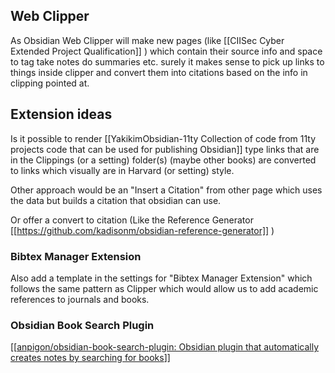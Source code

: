 ## Web Clipper

As Obsidian Web Clipper will make new pages (like [[CIISec Cyber Extended Project Qualification]] ) which contain their source info and space to tag take notes do summaries etc. surely it makes sense to pick up links to things inside clipper and convert them into citations based on the info in clipping pointed at.  

## Extension ideas
Is it possible to render [[YakikimObsidian-11ty Collection of code from 11ty projects code that can be used for publishing Obsidian]] type links that are in the Clippings (or a setting) folder(s) (maybe other books) are converted to links which visually are in Harvard (or setting) style.

Other approach would be an "Insert a Citation" from other page which uses the data but builds a citation that obsidian can use.  

Or offer a convert to citation (Like the Reference Generator   [[https://github.com/kadisonm/obsidian-reference-generator]] )

### Bibtex Manager Extension

Also add a template in the settings for  "Bibtex Manager Extension" which follows the same pattern as Clipper which would allow us to add academic references to journals and books.


### Obsidian Book Search Plugin
[[[anpigon/obsidian-book-search-plugin: Obsidian plugin that automatically creates notes by searching for books](https://github.com/anpigon/obsidian-book-search-plugin)]] 
